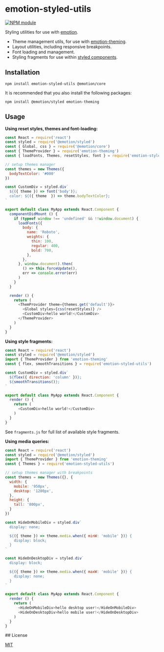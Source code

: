 # emotion-styled-utils

[![NPM module](https://badge.fury.io/js/emotion-styled-utils.svg)](https://badge.fury.io/js/emotion-styled-utils)

Styling utilities for use with [emotion](https://emotion.sh/).

* Theme management utils, for use with [emotion-theming](https://emotion.sh/docs/theming).
* Layout utilities, including responsive breakpoints.
* Font loading and management.
* Styling fragments for use within [styled components](https://emotion.sh/docs/styled).

## Installation

```shell
npm install emotion-styled-utils @emotion/core
```

It is recommended that you also install the following packages:

```shell
npm install @emotion/styled emotion-theming
```

## Usage

**Using reset styles, themes and font-loading:**

```js
const React = require('react')
const styled = require('@emotion/styled')
const { Global, css } = require('@emotion/core')
const { ThemeProvider } = require('emotion-theming')
const { loadFonts, Themes, resetStyles, font } = require('emotion-styled-utils')

// setup themes manager
const themes = new Themes({
  bodyTextColor: '#000'
})

const CustomDiv = styled.div`
  ${({ theme }) => font('body')};
  color: ${({ theme  }) => theme.bodyTextColor};
`

export default class MyApp extends React.Component {
  componentDidMount () {
    if (typeof window !== 'undefined' && !!window.document) {
      loadFonts({
        body: {
          name: 'Roboto',
          weights: {
            thin: 100,
            regular: 400,
            bold: 700,
          },
        },
      }, window.document).then(
        () => this.forceUpdate(),
        err => console.error(err)
      )
    }
  }

  render () {
    return (
      <ThemProvider theme={themes.get('default')}>
        <Global styles={css(resetStyles)} />
        <CustomDiv>hello world!</CustomDiv>
      </ThemeProvider>
    )
  }
}
```

**Using style fragments:**

```js
const React = require('react')
const styled = require('@emotion/styled')
import { ThemeProvider } from 'emotion-theming'
const { flex, smoothTransitions } = require('emotion-styled-utils')

const CustomDiv = styled.div`
  ${flex({ direction: 'column' })};
  ${smoothTransitions()};
`

export default class MyApp extends React.Component {
  render () {
    return (
      <CustomDiv>hello world!</CustomDiv>
    )
  }
}
```

See `fragments.js` for full list of available style fragments.

**Using media queries:**

```js
const React = require('react')
const styled = require('@emotion/styled')
import { ThemeProvider } from 'emotion-theming'
const { Themes } = require('emotion-styled-utils')

// setup themes manager with breakpoints
const themes = new Themes({}, {
  width: {
    mobile: '950px',
    desktop: '1280px',
  },
  height: {
    tall: '800px',
  }
})

const HideOnMobileDiv = styled.div`
  display: none;

  ${({ theme }) => theme.media.when({ minW: 'mobile' })} {
    display: block;
  }
`

const HideOnDesktopDiv = styled.div`
  display: block;

  ${({ theme }) => theme.media.when({ maxW: 'mobile' })} {
    display: none;
  }
`

export default class MyApp extends React.Component {
  render () {
    return (
      <HideOnMobileDiv>hello desktop user!</HideOnMobileDiv>
      <HideOnDesktopDiv>hello mobile user!</HideOnDesktopDiv>
    )
  }
}
```


## License

[MIT](LICENSE.md)
